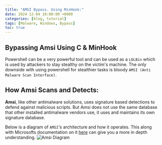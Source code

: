 ```yaml
---
title: "AMSI Bypass. Using MinHook:"
date: 2024-12-04 10:00:00 +0000
categories: [blog, tutorial]
tags: [Malware, Windows, Bypass]
toc: true
---
```


## Bypassing Amsi Using C & MinHook

Powershell can be a very powerful tool and can be used as a `LOLBin` which is used by attackers to stay stealthy on the victim's machine. The only downside with using powershell for stealthier tasks is bloody `AMSI (Anti Malware Scan Interface)`.


## How Amsi Scans and Detects:
**Amsi**, like other antimalware solutions, uses signature based detections to defend against malicious scripts. But Amsi does not use the same database that other installed antimalware vendors use, it uses and maintains its own signature database.

Below is a diagram of `AMSI`'s architecture and how it operates. This along with Microsofts documentation on it [here](https://learn.microsoft.com/en-us/windows/win32/amsi/how-amsi-helps) can give you a more in depth understanding.
![Amsi Diagram](https://github.com/user-attachments/assets/adcb991b-a123-4c7c-8653-14f686f56890)
